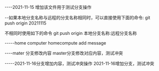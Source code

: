 ----2021-11-15
增加该文件用于测试分支操作



--如果本地分支名称与远程的分支名称相同时，可以直接使用下面的命令:
git push origin 20211115

不相同时使用如下的命令
git push origin 本地分支名称:远程分支名称


-----home computer
homecompute add message



----mater 分支修改内容
master分支修改对应内容，测试冲突

-----2021-11-16分支增加内容，测试冲突操作
2021-11-16增加分支，测试冲突

